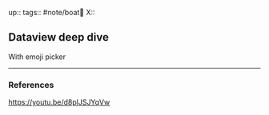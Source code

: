 up::
tags:: #note/boat🚤 
X:: 

## Dataview deep dive

With emoji picker

---
### References

https://youtu.be/d8plJSJYqVw